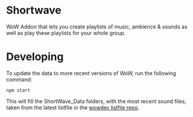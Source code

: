 # Shortwave

WoW Addon that lets you create playlists of music, ambience & sounds as well as play these playlists for your whole group.

# Developing

To update the data to more recent versions of WoW, run the following command:

```
npm start
```

This will fill the ShortWave_Data folders, with the most recent sound files, taken from the latest listfile in the [wowdev listfile repo](https://github.com/wowdev/wow-listfile).